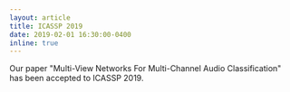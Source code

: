 ```yaml
---
layout: article
title: ICASSP 2019
date: 2019-02-01 16:30:00-0400
inline: true
---
```


Our paper "Multi-View Networks For Multi-Channel Audio Classification" has been accepted to ICASSP 2019.
